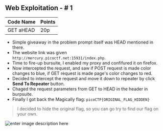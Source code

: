 ## Web Exploitation - # 1
  

|Code Name|Points |  
|--|--|  
| GET aHEAD | 20p |  
  
 - Simple giveaway in the problem prompt itself was HEAD mentioned in there.
 - The website link was given `http://mercury.picoctf.net:15931/index.php`.
 - Time to fire-up bursuite, I enabled my proxy and confifured it on firefox.
 - Now intercepted the request, and saw if POST request is made color changes to blue, if GET request is made page's color changes to red.
 - Decided to intercept the request and move it down to repeater by click **Send To Repeater** button.
 - Chaged the request parameters from GET to HEAD in the header in burpsuite.
- Finally I got back the Magically flag: `picoCTF{ORIGINAL_FLAG_HIDDEN}`

> I decided to hide the original flag, so you can go try to find our flag on your own.


![enter image description here](https://imgur.com/4b1Kzghl.png)